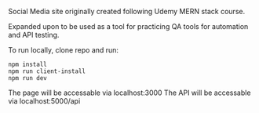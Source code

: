 Social Media site originally created following Udemy MERN stack course.

Expanded upon to be used as a tool for practicing QA tools for automation and API testing.

To run locally, clone repo and run:

```
npm install
npm run client-install
npm run dev
```

The page will be accessable via localhost:3000
The API will be accessable via localhost:5000/api

